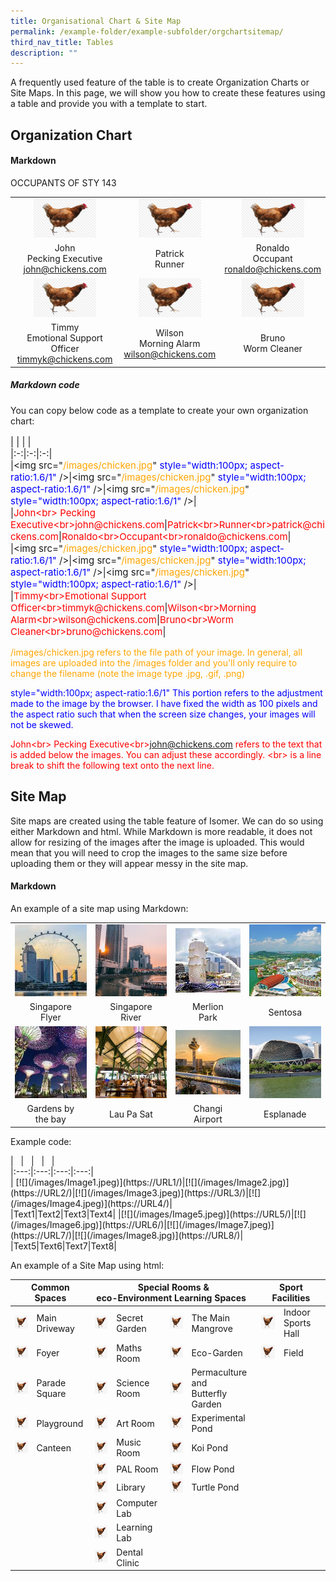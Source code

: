 ```yaml
---
title: Organisational Chart & Site Map
permalink: /example-folder/example-subfolder/orgchartsitemap/
third_nav_title: Tables
description: ""
---
```

A frequently used feature of the table is to create Organization Charts or Site Maps. In this page, we will show you how to create these features using a table and provide you with a template to start.

##  Organization Chart

#### Markdown

OCCUPANTS OF STY 143
	
| | | |
|:-:|:-:|:-:|
|<img src="/images/chicken.jpg"   style="width:100px; aspect-ratio:1.6/1" /> |   <img src="/images/chicken.jpg"   style="width:100px; aspect-ratio:1.6/1" />  | <img src="/images/chicken.jpg"  style="width:100px; aspect-ratio:1.6/1" />|
| John<br> Pecking Executive<br>john@chickens.com |Patrick<br>Runner<br>|Ronaldo<br>Occupant<br>ronaldo@chickens.com|
|<img src="/images/chicken.jpg" style="width:100px; aspect-ratio:1.6/1" />|<img src="/images/chicken.jpg"  style="width:100px; aspect-ratio:1.6/1" />|<img src="/images/chicken.jpg" style="width:100px; aspect-ratio:1.6/1" />|
|Timmy<br>Emotional Support Officer<br>timmyk@chickens.com|Wilson<br>Morning Alarm<br>wilson@chickens.com|Bruno<br>Worm Cleaner<br>|

##### Markdown code

You can copy below code as a template to create your own organization chart:

<p style="font-size:15px">| | | |<br>
|:-:|:-:|:-:|<br>
|&lt;img src="<span style="color:orange">/images/chicken.jpg</span>" <span style="color:blue">style="width:100px; aspect-ratio:1.6/1"</span> /&gt;|&lt;img src="<span style="color:orange">/images/chicken.jpg</span>" <span style="color:blue">style="width:100px; aspect-ratio:1.6/1"</span> /&gt;|&lt;img src="<span style="color:orange">/images/chicken.jpg</span>" <span style="color:blue">style="width:100px; aspect-ratio:1.6/1"</span> /&gt;|<br>
|<span style="color:red">John&lt;br&gt; Pecking Executive&lt;br&gt;john@chickens.com</span>|<span style="color:red">Patrick&lt;br&gt;Runner&lt;br&gt;patrick@chickens.com</span>|<span style="color:red">Ronaldo&lt;br&gt;Occupant&lt;br&gt;ronaldo@chickens.com</span>|<br>
|&lt;img src="<span style="color:orange">/images/chicken.jpg</span>" <span style="color:blue">style="width:100px; aspect-ratio:1.6/1"</span> /&gt;|&lt;img src="<span style="color:orange">/images/chicken.jpg</span>"  <span style="color:blue">style="width:100px; aspect-ratio:1.6/1"</span> /&gt;|&lt;img src="<span style="color:orange">/images/chicken.jpg</span>" <span style="color:blue">style="width:100px; aspect-ratio:1.6/1"</span> /&gt;|<br>
|<span style="color:red">Timmy&lt;br&gt;Emotional Support Officer&lt;br&gt;timmyk@chickens.com</span>|<span style="color:red">Wilson&lt;br&gt;Morning Alarm&lt;br&gt;wilson@chickens.com</span>|<span style="color:red">Bruno&lt;br&gt;Worm Cleaner&lt;br&gt;bruno@chickens.com</span>|
</p>

<span style="color:orange">/images/chicken.jpg refers to the file path of your image. In general, all images are uploaded into the /images folder and you'll only require to change the filename (note the image type .jpg, .gif, .png)</span>

<span style="color:blue">style="width:100px; aspect-ratio:1.6/1" This portion refers to the adjustment made to the image by the browser. I have fixed the width as 100 pixels and the aspect ratio such that when the screen size changes, your images will not be skewed.</span>

<span style="color:red">John&lt;br&gt; Pecking Executive&lt;br&gt;john@chickens.com refers to the text that is added below the images. You can adjust these accordingly. &lt;br&gt; is a line break to shift the following text onto the next line.</span> 

## Site Map

Site maps are created using the table feature of Isomer. We can do so using either Markdown and html. While Markdown is more readable, it does not allow for resizing of the images after the image is uploaded. This would mean that you will need to crop the images to the same size before uploading them or they will appear messy in the site map.

#### Markdown

An example of a site map using Markdown:

|   |   |   |   |
|:---:|:---:|:---:|:---:|
| [![](/images/singaporeflyer.jpeg)](https://www.singaporeflyer.com/en)|[![](/images/singaporeriver.jpg)](https://www.visitsingapore.com/see-do-singapore/places-to-see/singapore-river/)|[![](/images/merlion.jpeg)](https://www.visitsingapore.com/see-do-singapore/recreation-leisure/viewpoints/merlion-park/)|[![](/images/sentosa.jpeg)](https://www.sentosa.com.sg/)|
|Singapore<br>Flyer|Singapore <br>River|Merlion<br>Park|Sentosa|
|[![](/images/gardensbythebay.jpeg)](https://www.gardensbythebay.com.sg/)|[![](/images/laupasat.jpg)](https://laupasat.sg/)|[![](/images/changiairport.jpeg)](https://www.changiairport.com/)|[![](/images/esplanade.jpg)](https://www.esplanade.com/)|
|Gardens by<br>the bay|Lau Pa Sat|Changi<br>Airport|Esplanade|

Example code:

&#124;   &#124;   &#124;   &#124;   &#124;<br>
&#124;:---:&#124;:---:&#124;:---:&#124;:---:&#124;<br>
&#124; &#91;&#33;&#91;&#93;&#40;&#47;images&#47;Image1.jpeg&#41;&#93;&#40;https:&#47;&#47;URL1&#47;&#41;&#124;&#91;&#33;&#91;&#93;&#40;&#47;images&#47;Image2.jpg&#41;&#93;&#40;https:&#47;&#47;URL2&#47;&#41;&#124;&#91;&#33;&#91;&#93;&#40;&#47;images&#47;Image3.jpeg&#41;&#93;&#40;https:&#47;&#47;URL3&#47;&#41;&#124;&#91;&#33;&#91;&#93;&#40;&#47;images&#47;Image4.jpeg&#41;&#93;&#40;https:&#47;&#47;URL4&#47;&#41;&#124;<br>
&#124;Text1&#124;Text2&#124;Text3&#124;Text4&#124;
&#124;&#91;&#33;&#91;&#93;&#40;&#47;images&#47;Image5.jpeg&#41;&#93;&#40;https:&#47;&#47;URL5&#47;&#41;&#124;&#91;&#33;&#91;&#93;&#40;&#47;images&#47;Image6.jpg&#41;&#93;&#40;https:&#47;&#47;URL6&#47;&#41;&#124;&#91;&#33;&#91;&#93;&#40;&#47;images&#47;Image7.jpeg&#41;&#93;&#40;https:&#47;&#47;URL7&#47;&#41;&#124;&#91;&#33;&#91;&#93;&#40;&#47;images&#47;Image8.jpg&#41;&#93;&#40;https:&#47;&#47;URL8&#47;&#41;&#124;<br>
&#124;Text5&#124;Text6&#124;Text7&#124;Text8&#124;


An example of a Site Map using html:

<table>
<thead>
  <tr>
    <th colspan="2">Common Spaces</th>
    <th colspan="4">Special Rooms &amp;<br>eco-Environment Learning Spaces&nbsp;&nbsp;</th>
    <th colspan="2">Sport Facilities</th>
  </tr>
</thead>
<tbody>
  <tr>
    <td><img src="/images/chicken.jpg" style="width:100px; aspect-ratio:1"></td>
    <td>Main Driveway<br></td>
    <td><img src="/images/chicken.jpg" style="width:100px; aspect-ratio:1"></td>
    <td>Secret Garden</td>
    <td><img src="/images/chicken.jpg" style="width:100px; aspect-ratio:1"></td>
    <td>The Main Mangrove</td>
    <td><img src="/images/chicken.jpg" style="width:100px; aspect-ratio:1"></td>
    <td>Indoor Sports Hall</td>
  </tr>
  <tr>
    <td><img src="/images/chicken.jpg" style="width:100px; aspect-ratio:1"></td>
    <td>Foyer</td>
    <td><img src="/images/chicken.jpg" style="width:100px; aspect-ratio:1"></td>
    <td>Maths Room</td>
    <td><img src="/images/chicken.jpg" style="width:100px; aspect-ratio:1"></td>
    <td>Eco-Garden</td>
    <td><img src="/images/chicken.jpg" style="width:100px; aspect-ratio:1"></td>
    <td>Field</td>
  </tr>
  <tr>
    <td><img src="/images/chicken.jpg" style="width:100px; aspect-ratio:1"></td>
    <td>Parade Square</td>
    <td><img src="/images/chicken.jpg" style="width:100px; aspect-ratio:1"></td>
    <td>Science Room</td>
    <td><img src="/images/chicken.jpg" style="width:100px; aspect-ratio:1"></td>
    <td>Permaculture and<br>Butterfly Garden</td>
    <td></td>
    <td></td>
  </tr>
  <tr>
    <td><img src="/images/chicken.jpg" style="width:100px; aspect-ratio:1"></td>
    <td>Playground</td>
    <td><img src="/images/chicken.jpg" style="width:100px; aspect-ratio:1"></td>
    <td>Art Room</td>
    <td><img src="/images/chicken.jpg" style="width:100px; aspect-ratio:1"></td>
    <td>Experimental Pond</td>
    <td></td>
    <td></td>
  </tr>
  <tr>
    <td><img src="/images/chicken.jpg" style="width:100px; aspect-ratio:1"></td>
    <td>Canteen</td>
    <td><img src="/images/chicken.jpg" style="width:100px; aspect-ratio:1"></td>
    <td>Music Room</td>
    <td><img src="/images/chicken.jpg" style="width:100px; aspect-ratio:1"></td>
    <td>Koi Pond</td>
    <td></td>
    <td></td>
  </tr>
  <tr>
    <td></td>
    <td></td>
    <td><img src="/images/chicken.jpg" style="width:100px; aspect-ratio:1"></td>
    <td>PAL Room</td>
    <td><img src="/images/chicken.jpg" style="width:100px; aspect-ratio:1"></td>
    <td>Flow Pond</td>
    <td></td>
    <td></td>
  </tr>
  <tr>
    <td></td>
    <td></td>
    <td><img src="/images/chicken.jpg" style="width:100px; aspect-ratio:1"></td>
    <td>Library</td>
    <td><img src="/images/chicken.jpg" style="width:100px; aspect-ratio:1"></td>
    <td>Turtle Pond</td>
    <td></td>
    <td></td>
  </tr>
  <tr>
    <td></td>
    <td></td>
    <td><img src="/images/chicken.jpg" style="width:100px; aspect-ratio:1"></td>
    <td>Computer Lab</td>
    <td></td>
    <td></td>
    <td></td>
    <td></td>
  </tr>
  <tr>
    <td></td>
    <td></td>
    <td><img src="/images/chicken.jpg" style="width:100px; aspect-ratio:1"></td>
    <td>Learning Lab</td>
    <td></td>
    <td></td>
    <td></td>
    <td></td>
  </tr>
  <tr>
    <td></td>
    <td></td>
    <td><img src="/images/chicken.jpg" style="width:100px; aspect-ratio:1"></td>
    <td>Dental Clinic</td>
    <td></td>
    <td></td>
    <td></td>
    <td></td>
  </tr>
</tbody>
</table>